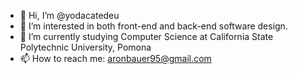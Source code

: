 - 👋 Hi, I’m @yodacatedeu
- 👀 I’m interested in both front-end and back-end software design.
- 🌱 I’m currently studying Computer Science at California State Polytechnic University, Pomona 
- 📫 How to reach me: aronbauer95@gmail.com

<!---
yodacatedeu/yodacatedeu is a ✨ special ✨ repository because its `README.md` (this file) appears on your GitHub profile.
You can click the Preview link to take a look at your changes.
--->
